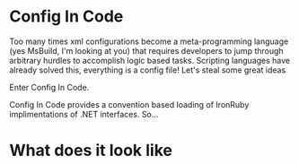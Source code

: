 Config In Code
==============

Too many times xml configurations become a meta-programming language (yes MsBuild, I'm looking at you) that
requires developers to jump through arbitrary hurdles to accomplish logic based tasks.  Scripting languages
have already solved this, everything is a config file!  Let's steal some great ideas

Enter Config In Code.

Config In Code provides a convention based loading of IronRuby implimentations of .NET interfaces.  So...

What does it look like
======================
